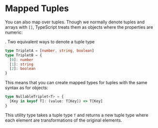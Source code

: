 # Mapped Tuples

You can also map over tuples. Though we normally denote tuples and arrays with `[]`, TypeScript treats them as objects where the properties are numeric:

. Two equivalent ways to denote a tuple type
```typescript
type TripletA = [number, string, boolean]
type TripletB = {
  [0]: number
  [1]: string
  [2]: boolean
}
```

This means that you can create mapped types for tuples with the same syntax as for objects:

```typescript
type NullableTriplet<T> = {
  [Key in keyof T]: (value: T[Key]) => T[Key]
}
```

This utility type takes a tuple type `T` and returns a new tuple type where each element are transformations of the original elements.
